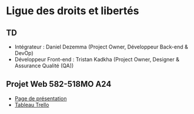 # Ligue des droits et libertés

## TD

- Intégrateur : Daniel Dezemma (Project Owner, Développeur Back-end & DevOp)
- Développeur Front-end : Tristan Kadkha (Project Owner, Designer & Assurance Qualité (QA))

## Projet Web 582-518MO A24
- [Page de présentation](https://tim-montmorency.com/timdoc/582-518MO/projet/)
- [Tableau Trello](https://trello.com/b/TcYPJ7lg/droits-et-libert%C3%A9s-td)


